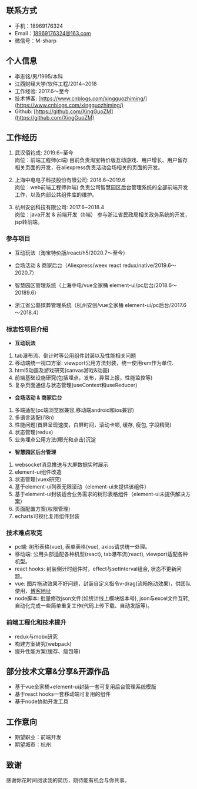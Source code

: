 
联系方式
---
- 手机：18969176324
- Email：18969176324@163.com
- 微信号：M-sharp

个人信息
---
- 李志铭/男/1995/本科
- 江西财经大学/软件工程/2014~2018
- 工作经验: 2017.6～至今
- 技术博客: [https://www.cnblogs.com/xingguozhiming/](https://www.cnblogs.com/xingguozhiming/)
- Github: [https://github.com/XingGuoZM](https://github.com/XingGuoZM)

工作经历
---
1. 武汉佰钧成: 2019.6~至今  
  岗位：前端工程师(c端)
  目前负责淘宝特价版互动游戏、用户增长、用户留存相关页面的开发，在aliexpress负责活动会场相关的页面的开发。

2. 上海中电电子科技股份有限公司: 2018.6~2019.6  
  岗位：web前端工程师(b端)
  负责公司智慧园区后台管理系统的全部前端开发工作，以及内部公共组件库的维护。

3. 杭州安创科技有限公司: 2017.6~2018.4  
  岗位：java开发 & 前端开发（b端） 
  参与浙江省民政局相关政务系统的开发，jsp转前端。

### 参与项目
- 互动玩法（淘宝特价版/react/h5/2020.7～至今）  

- 会场活动 & 商家后台（Aliexpress/weex react redux/native/2019.6～2020.7）  

- 智慧园区管理系统（上海中电/vue全家桶 element-ui/pc后台/2018.6～20189.6）  

- 浙江省公墓殡葬管理系统（杭州安创/vue全家桶 element-ui/pc后台/2017.6～2018.4）  

### 标志性项目介绍
- **互动玩法**  
1. tab瀑布流、倒计时等公用组件封装以及性能相关问题
2. 移动端统一视口方案: viewport公用方法封装，统一使用rem作为单位.
3. html5动画及游戏研究(canvas游戏&动画)
4. 前端基础设施研究(包括埋点，发布，异常上报，性能监控等)
5. 复杂页面通信与状态管理(useContext和useReducer)

- **会场活动 & 商家后台**  
1. 多端适配(pc端浏览器兼容,移动端android和ios兼容)
2. 多语言适配(i18n)
3. 性能问题(首屏呈现速度，白屏时间，滚动卡顿, 缓存, 瘦包, 字段精简)
4. 状态管理(redux)
5. 业务埋点公用方法(曝光和点击)沉淀

- **智慧园区后台管理**  
1. websocket消息推送与大屏数据实时展示
2. element-ui组件改造
3. 状态管理(vuex研究)
4. 基于element-ui列表无限滚动（element-ui未提供该组件）
5. 基于element-ui封装适合业务需求的树形表格组件（element-ui未提供解决方案）
6. 页面配置方案(权限管理)
7. echarts可视化复用组件封装

### 技术难点攻克  
  - pc端: 树形表格(vue), 表单表格(vue), axios请求统一处理。
  - 移动端: 公用头部适配各种机型(react), tab瀑布流(react), viewport适配各种机型。
  - react hooks: 封装倒计时组件时，effect与setInterval组合, 状态不更新问题。
  - vue: 图片拖动效果不好问题，封装自定义指令v-drag(流畅拖动效果)，供团队使用，[博客地址](https://www.cnblogs.com/xingguozhiming/p/10211483.html)
  - node脚本: 批量修改json文件(如统计线上模块版本号), json与excel文件互转, 自动化完成一些简单重复工作(代码上传下载、自动发版等)。

### 前端工程化和技术提升
  - redux与mobx研究
  - 构建方案研究(webpack)
  - 提升性能方案(缓存、瘦包等)

部分技术文章&分享&开源作品
---
- 基于vue全家桶+element-ui封装一套可复用后台管理系统模版
- 基于react hooks一套移动端可复用的组件
- 基于node协助开发工具

工作意向
---

- 期望职业：前端开发
- 期望城市：杭州

致谢
---
感谢你花时间阅读我的简历，期待能有机会与你共事。
